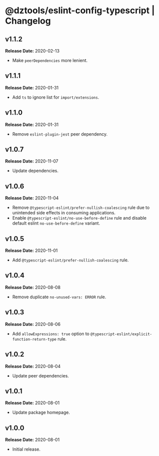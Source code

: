 # @dztools/eslint-config-typescript | Changelog

## v1.1.2

**Release Date:** 2020-02-13

* Make `peerDependencies` more lenient.

## v1.1.1

**Release Date:** 2020-01-31

* Add `ts` to ignore list for `import/extensions`.

## v1.1.0

**Release Date:** 2020-01-31

* Remove `eslint-plugin-jest` peer dependency.

## v1.0.7

**Release Date:** 2020-11-07

* Update dependencies.

## v1.0.6

**Release Date:** 2020-11-04

* Remove `@typescript-eslint/prefer-nullish-coalescing` rule due to unintended side effects in consuming applications.
* Enable `@typescript-eslint/no-use-before-define` rule and disable default eslint `no-use-before-define` variant.

## v1.0.5

**Release Date:** 2020-11-01

* Add `@typescript-eslint/prefer-nullish-coalescing` rule.

## v1.0.4

**Release Date:** 2020-08-08

* Remove duplicate `no-unused-vars: ERROR` rule.

## v1.0.3

**Release Date:** 2020-08-06

* Add `allowExpressions: true` option to `@typescript-eslint/explicit-function-return-type` rule.

## v1.0.2

**Release Date:** 2020-08-04

* Update peer dependencies.

## v1.0.1

**Release Date:** 2020-08-01

* Update package homepage.

## v1.0.0

**Release Date:** 2020-08-01

* Initial release.

